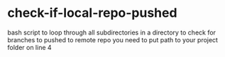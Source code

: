 # check-if-local-repo-pushed
bash script to loop through all subdirectories in a directory to check for branches to pushed to remote repo
you need to put path to your project folder on line 4
